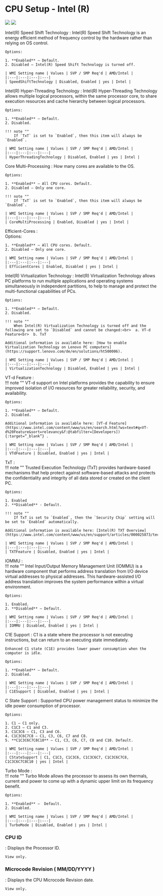 # CPU Setup - Intel (R) #
![](https://cdrt.github.io/mk_docs/ref/bios/settings/thinkstation/img/ts_cpusetup.PNG)
![](https://cdrt.github.io/mk_docs/ref/bios/settings/thinkstation/img/ts_cpusetup2.PNG)
<!--![](https://cdrt.github.io/mk_docs/ref/bios/settings/thinkstation/img
   /cpusetup.png)
I t(https://cdrt.github.io/mk_docs/ref/bios/settings/thinkstation/img
   hese are amd> 
![](https://cdrt.github.io/mk_docs/ref/bios/settings/thinkstation/img
   (https://cdrt.github.io/mk_docs/ref/bios/settings/thinkstation/img
   d_cpusetup.png)
![](https://cdrt.github.io/mk_docs/ref/bios/settings/thinkstation/img
   /ts_amd_cpusetup2.png)
-->

Intel(R) Speed Shift Technology
:	Intel(R) Speed Shift Technology is an energy efficient method of frequency control by the hardware rather than relying on OS control.

	Options:

	1. **Enabled** – Default. 
	2. Disabled – Intel(R) Speed Shift Technology is turned off. 

	| WMI Setting name | Values | SVP / SMP Req'd | AMD/Intel |
	|:---|:---|:---|:---|
	| SpeedShiftTechnology | Disabled, Enabled | yes | Intel |




Intel(R) Hyper-Threading Technology
:	Intel(R) Hyper-Threading Technology allows multiple logical processors, within the same processor core, to share execution resources and cache hierarchy between logical processors.<br>

	Options:

	1. **Enabled** – Default. 
	2. Disabled. 

	!!! note ""
		If `TxT` is set to `Enabled`, then this item will always be `Enabled`. 

	| WMI Setting name | Values | SVP / SMP Req'd | AMD/Intel |
	|:---|:---|:---|:---|
	| HyperThreadingTechnology | Disabled, Enabled | yes | Intel |



Core Multi-Processing
:	How many cores are available to the OS.

	Options:

	1. **Enabled** – All CPU cores. Default. 
	2. Disabled – Only one core.

	!!! note ""
		If `TxT` is set to `Enabled`, then this item will always be `Enabled`.

	| WMI Setting name | Values | SVP / SMP Req'd | AMD/Intel |
	|:---|:---|:---|:---|
	| CoreMultiProcessing | Enabled, Disabled | yes | Intel |


Efficient-Cores
:	
	Options:

	1. **Enabled** – All CPU cores. Default. 
	2. Disabled – Only one core.

	| WMI Setting name | Values | SVP / SMP Req'd | AMD/Intel |
	|:---|:---|:---|:---|
	| EfficientCores | Enabled, Disabled | yes | Intel |
	

Intel(R) Virtualization Technology
:	Intel(R) Virtualization Technology allows PC platforms to run multiple applications and operating systems simultaneously in independent partitions, to help to manage and protect the multi-functional capabilities of PCs.

	Options:

	1. **Enabled** – Default.
	2. Disabled.

	!!! note ""
		When Intel(R) Virtualization Technology is turned off and the following are set to `Disabled` and cannot be changed:<br>  a. VT-d Feature<br>  b. TxT

	Additional information is available here: [How to enable Virtualization Technology on Lenovo PC computers](https://support.lenovo.com/de/en/solutions/ht500006).

	| WMI Setting name | Values | SVP / SMP Req'd | AMD/Intel |
	|:---|:---|:---|:---|
	| VirtualizationTechnology | Disabled, Enabled | yes | Intel |



VT-d Feature
:	
	!!! note ""
		VT-d support on Intel platforms provides the capability to ensure improved isolation of I/O resources for greater reliability, security, and availability.

	Options:

	1. **Enabled** – Default.
	2. Disabled.

	Additional information is available here: [VT-d Feature](https://www.intel.com/content/www/us/en/search.html?ws=text#q=VT-d%20Feature&sort=relevancy&f:@tabfilter=[Developers]){:target=”_blank”} .

	| WMI Setting name | Values | SVP / SMP Req'd | AMD/Intel |
	|:---|:---|:---|:---|
	| VTdFeature | Disabled, Enabled | yes | Intel |



TxT
:	
	!!! note ""
		Trusted Execution Technology (TxT) provides hardware-based mechanisms that help protect against software-based attacks and protects the confidentiality and integrity of all data stored or created on the client PC.

	Options:

	1. Enabled
	2. **Disabled** - Default.

	!!! note ""
		If TxT is set to `Enabled`, then the `Security Chip` setting will be set to `Enabled` automatically.

	Additional information is available here: [Intel(R) TXT Overview](https://www.intel.com/content/www/us/en/support/articles/000025873/technologies.html).

	| WMI Setting name | Values | SVP / SMP Req'd | AMD/Intel |
	|:---|:---|:---|:---|
	| TXTFeature | Disabled, Enabled | yes | Intel |
	


IOMMU
:	
	!!! note ""
		Intel Input/Output Memory Management Unit (IOMMU) is a hardware component that performs address translation from I/O device virtual addresses to physical addresses. This hardware-assisted I/O address translation improves the system performance within a virtual environment.

	Options:

	1. Enabled.
	2. **Disabled** – Default.

	| WMI Setting name | Values | SVP / SMP Req'd | AMD/Intel |
	|:---|:---|:---|:---|
	| IOMMU | Disabled, Enabled | yes | Intel |



C1E Support
:	C1 is a state where the processor is not executing instructions, but can return to an executing state immediately.<br>

	Enhanced C1 state (C1E) provides lower power consumption when the computer is idle.  

	Options:

	1. **Enabled** – Default. 
	2. Disabled.

	| WMI Setting name | Values | SVP / SMP Req'd | AMD/Intel |
	|:---|:---|:---|:---|
	| C1ESupport | Disabled, Enabled | yes | Intel |



C State Support
:	Supported CPU power management status to minimize the idle power consumption of processor.

	Options:

	1. C1 – C1 only.
	2. C1C3 – C1 and C3.
	3. C1C3C6 – C1, C3 and C6.
	4. C1C3C6C7C8 – C1, C3, C6, C7 and C8.
	5. **C1C3C6C7C8C10** – C1, C3, C6, C7, C8 and C10. Default.

	| WMI Setting name | Values | SVP / SMP Req'd | AMD/Intel |
	|:---|:---|:---|:---|
	| CStateSupport | C1, C1C3, C1C3C6, C1C3C6C7, C1C3C6C7C8, C1C3C6C7C8C10 | yes | Intel |


Turbo Mode
:	
	!!! note ""
		Turbo Mode allows the processor to assess its own thermals, current and power to come up with a dynamic upper limit on its frequency benefit.

	Options:

	1. **Enabled** –  Default. 
	2. Disabled. 

	| WMI Setting name | Values | SVP / SMP Req'd | AMD/Intel |
	|:---|:---|:---|:---|
	| TurboMode | Disabled, Enabled | yes | Intel |



### CPU ID ###

:	Displays the Processor ID.

	View only.

### Microcode Revision ( MM/DD/YYYY ) ###

:	Displays the CPU Microcode Revision date.

	View only.